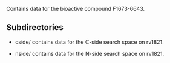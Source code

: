 Contains data for the bioactive compound F1673-6643.

## Subdirectories

- cside/ contains data for the C-side search space on rv1821.

- nside/ contains data for the N-side search space on rv1821.

